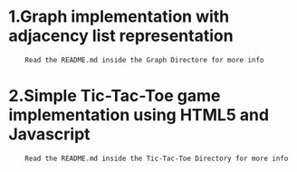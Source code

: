 # 1.Graph implementation with adjacency list representation 

        Read the README.md inside the Graph Directore for more info
        
# 2.Simple Tic-Tac-Toe game implementation using HTML5 and Javascript

        Read the README.md inside the Tic-Tac-Toe Directory for more info






